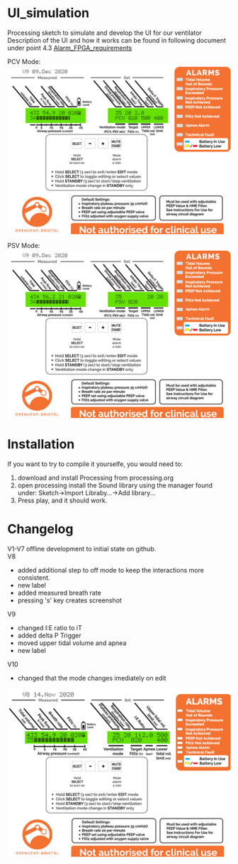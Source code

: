 # UI_simulation
Processing sketch to simulate and develop the UI for our ventilator
Description of the UI and how it works can be found in following document under point 4.3
[Alarm_FPGA_requirements](https://docs.google.com/document/d/1dEHIGsteZMBpsoigabnPNWnhxVUWwxQ_PIZxRMofxKk/edit?usp=sharing)

PCV Mode:
![PCVMode](PCV.png)

PSV Mode:
![PSVMode](PSV.png)

# Installation
If you want to try to compile it yourselfe, you would need to:
1. download  and install Processing from processing.org
2. open processing install the Sound library using the manager found under: Sketch->Import Libraby...->Add library...
3. Press play, and it should work.

# Changelog
V1-V7 offline development to initial state on github.  
V8  
- added additional step to off mode to keep the interactions more consistent.
- new label
- added measured breath rate
- pressing 's' key creates screenshot   


V9  
- changed I:E ratio to iT
- added delta P Trigger
- moved upper tidal volume and apnea
- new label  


V10  
- changed that the mode changes imediately on edit


![alt text](https://github.com/Open-Vent-Bristol/UI_simulation/blob/main/screen.png)  
